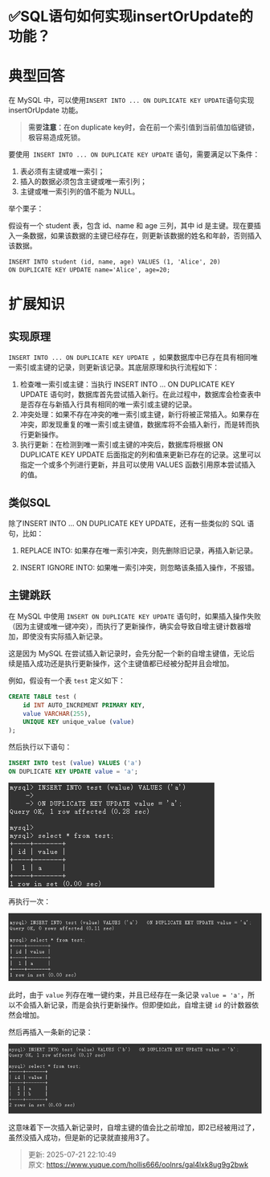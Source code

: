 # ✅SQL语句如何实现insertOrUpdate的功能？

# 典型回答


在 MySQL 中，可以使用` INSERT INTO ... ON DUPLICATE KEY UPDATE `语句实现 insertOrUpdate 功能。



> <font style="color:rgb(33, 37, 41);">需要</font>**<font style="color:rgb(33, 37, 41);">注意</font>**<font style="color:rgb(33, 37, 41);">：在on duplicate key时，会在前一个索引值到当前值加临键锁，极容易造成死锁。</font>
>



要使用` INSERT INTO ... ON DUPLICATE KEY UPDATE` 语句，需要满足以下条件：

1. 表必须有主键或唯一索引；
2. 插入的数据必须包含主键或唯一索引列；
3. 主键或唯一索引列的值不能为 NULL。



举个栗子：



假设有一个 student 表，包含 id、name 和 age 三列，其中 id 是主键。现在要插入一条数据，如果该数据的主键已经存在，则更新该数据的姓名和年龄，否则插入该数据。



```plain
INSERT INTO student (id, name, age) VALUES (1, 'Alice', 20)
ON DUPLICATE KEY UPDATE name='Alice', age=20;
```



# 扩展知识


## 实现原理
`INSERT INTO ... ON DUPLICATE KEY UPDATE `，如果数据库中已存在具有相同唯一索引或主键的记录，则更新该记录。其底层原理和执行流程如下：



1. 检查唯一索引或主键：当执行 INSERT INTO ... ON DUPLICATE KEY UPDATE 语句时，数据库首先尝试插入新行。在此过程中，数据库会检查表中是否存在与新插入行具有相同的唯一索引或主键的记录。
2. 冲突处理：如果不存在冲突的唯一索引或主键，新行将被正常插入。如果存在冲突，即发现重复的唯一索引或主键值，数据库将不会插入新行，而是转而执行更新操作。
3. 执行更新：在检测到唯一索引或主键的冲突后，数据库将根据 ON DUPLICATE KEY UPDATE 后面指定的列和值来更新已存在的记录。这里可以指定一个或多个列进行更新，并且可以使用 VALUES 函数引用原本尝试插入的值。



## 类似SQL


除了INSERT INTO ... ON DUPLICATE KEY UPDATE，还有一些类似的 SQL 语句，比如：



1. REPLACE INTO: 如果存在唯一索引冲突，则先删除旧记录，再插入新记录。



2. INSERT IGNORE INTO: 如果唯一索引冲突，则忽略该条插入操作，不报错。





## 主键跳跃


在 MySQL 中使用 `INSERT ON DUPLICATE KEY UPDATE` 语句时，如果插入操作失败（因为主键或唯一键冲突），而执行了更新操作，确实会导致自增主键计数器增加，即使没有实际插入新记录。



这是因为 MySQL 在尝试插入新记录时，会先分配一个新的自增主键值，无论后续是插入成功还是执行更新操作，这个主键值都已经被分配并且会增加。



例如，假设有一个表 `test` 定义如下：



```sql
CREATE TABLE test (
    id INT AUTO_INCREMENT PRIMARY KEY,
    value VARCHAR(255),
    UNIQUE KEY unique_value (value)
);
```



然后执行以下语句：



```sql
INSERT INTO test (value) VALUES ('a') 
ON DUPLICATE KEY UPDATE value = 'a';
```



![1717423621870-3f79cdbf-7ca8-4042-a4fe-66e35d30ac7a.png](./img/1a4sRD2zGvUvBkPc/1717423621870-3f79cdbf-7ca8-4042-a4fe-66e35d30ac7a-437599.png)



再执行一次：



![1717423646127-353f38eb-a35e-4e02-aa89-2892cf60afb0.png](./img/1a4sRD2zGvUvBkPc/1717423646127-353f38eb-a35e-4e02-aa89-2892cf60afb0-735432.png)



此时，由于 `value` 列存在唯一键约束，并且已经存在一条记录 `value = 'a'`，所以不会插入新记录，而是会执行更新操作。但即便如此，自增主键 `id` 的计数器依然会增加。



然后再插入一条新的记录：



![1717423663215-b07b89d9-889a-49fd-b9b9-c23e6cb3a86d.png](./img/1a4sRD2zGvUvBkPc/1717423663215-b07b89d9-889a-49fd-b9b9-c23e6cb3a86d-807957.png)



这意味着下一次插入新记录时，自增主键的值会比之前增加，即2已经被用过了，虽然没插入成功，但是新的记录就直接用3了。



> 更新: 2025-07-21 22:10:49  
> 原文: <https://www.yuque.com/hollis666/oolnrs/gal4lxk8ug9g2bwk>